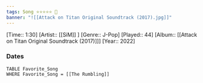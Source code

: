 ```yaml
---
tags: Song ⭐⭐⭐⭐⭐ 💛
banner: "![[Attack on Titan Original Soundtrack (2017).jpg]]"
---
```

[Time:: 1:30]
[Artist:: [[SiM]] ]
[Genre:: J-Pop]
[Played:: 44]
[Album:: [[Attack on Titan Original Soundtrack (2017)]]]
[Year:: 2022]
### Dates
````dataview
TABLE Favorite_Song
WHERE Favorite_Song = [[The Rumbling]]
````